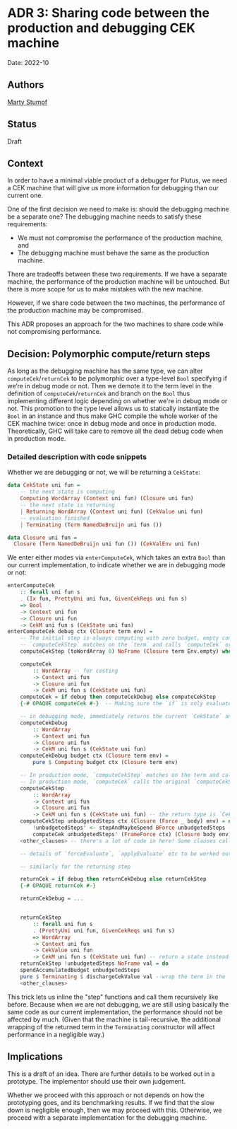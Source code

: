 # ADR 3: Sharing code between the production and debugging CEK machine

Date: 2022-10

## Authors

[Marty Stumpf](mailto:marty.stumpf@iohk.io)

## Status

Draft

## Context

In order to have a minimal viable product of a debugger for Plutus, we need a CEK machine that will give us more information for debugging than our current one.

One of the first decision we need to make is: should the debugging machine be a separate one?
The debugging machine needs to satisfy these requirements:

- We must not compromise the performance of the production machine, and
- The debugging machine must behave the same as the production machine.

There are tradeoffs between these two requirements.
If we have a separate machine, the performance of the production machine will be untouched.
But there is more scope for us to make mistakes with the new machine.

However, if we share code between the two machines, the performance of the production machine may be compromised.

This ADR proposes an approach for the two machines to share code while not compromising performance.

## Decision: Polymorphic compute/return steps

As long as the debugging machine has the same type, we can alter `computeCek`/`returnCek` to be polymorphic over a type-level `Bool` specifying if we’re in debug mode or not.
Then we demote it to the term level in the definition of `computeCek`/`returnCek` and branch on the `Bool` thus implementing different logic depending on whether we're in debug mode or not.
This promotion to the type level allows us to statically instantiate the `Bool` in an instance and thus make GHC compile the whole worker of the CEK machine twice: once in debug mode and once in production mode.
Theoretically, GHC will take care to remove all the dead debug code when in production mode.

### Detailed description with code snippets

Whether we are debugging or not, we will be returning a `CekState`:

```haskell
data CekState uni fun =
    -- the next state is computing
    Computing WordArray (Context uni fun) (Closure uni fun)
    -- the next state is returning
    | Returning WordArray (Context uni fun) (CekValue uni fun)
    -- evaluation finished
    | Terminating (Term NamedDeBruijn uni fun ())

data Closure uni fun =
  Closure (Term NamedDeBruijn uni fun ()) (CekValEnv uni fun)
```

We enter either modes via `enterComputeCek`, which takes an extra `Bool` than our current implementation, to indicate whether we are in debugging mode or not:

```haskell
enterComputeCek
    :: forall uni fun s
    . (Ix fun, PrettyUni uni fun, GivenCekReqs uni fun s)
    => Bool
    -> Context uni fun
    -> Closure uni fun
    -> CekM uni fun s (CekState uni fun)
enterComputeCek debug ctx (Closure term env) =
    -- The initial step is always computing with zero budget, empty context and environment.
    -- `computeCekStep` matches on the `term` and calls `computeCek` or `returnCek` depending on the clause.
    computeCekStep (toWordArray 0) NoFrame (Closure term Env.empty) where

    computeCek
        :: WordArray -- for costing
        -> Context uni fun
        -> Closure uni fun
        -> CekM uni fun s (CekState uni fun)
    computeCek = if debug then computeCekDebug else computeCekStep
    {-# OPAQUE computeCek #-}  -- Making sure the `if` is only evaluated once.

    -- in debugging mode, immediately returns the current `CekState` and halts execution. Debugging mode details to be worked out.
    computeCekDebug
        :: WordArray
        -> Context uni fun
        -> Closure uni fun
        -> CekM uni fun s (CekState uni fun)
    computeCekDebug budget ctx (Closure term env) =
        pure $ Computing budget ctx (Closure term env)

    -- In production mode, `computeCekStep` matches on the term and calls `computeCek` or `returnCek` on a subterm.
    -- In production mode, `computeCek` calls the original `computeCekStep`, i.e. in production mode `computeCekStep` calls itself through the thin `computeCek` wrapper thus achieving recursion and replicating the old behavior of the CEK machine.
    computeCekStep
        :: WordArray
        -> Context uni fun
        -> Closure uni fun
        -> CekM uni fun s (CekState uni fun) -- the return type is `CekState` instead of a term.
    computeCekStep unbudgetedSteps ctx (Closure (Force _ body) env) = do -- exactly like in current prod
        !unbudgetedSteps' <- stepAndMaybeSpend BForce unbudgetedSteps -- update costs
        computeCek unbudgetedSteps' (FrameForce ctx) (Closure body env) -- compute again with updated costs and ctx
    <other_clauses> -- there's a lot of code in here! Some clauses call `returnCek`, some `computeCek`, achieving recursive calling similar to our current implementation.

    -- details of `forceEvaluate`, `applyEvaluate` etc to be worked out.

    -- similarly for the returning step

    returnCek = if debug then returnCekDebug else returnCekStep
    {-# OPAQUE returnCek #-}

    returnCekDebug = ...


    returnCekStep
        :: forall uni fun s
        . (PrettyUni uni fun, GivenCekReqs uni fun s)
        => WordArray
        -> Context uni fun
        -> CekValue uni fun
        -> CekM uni fun s (CekState uni fun) -- return a state instead of a term
    returnCekStep !unbudgetedSteps NoFrame val = do
    spendAccumulatedBudget unbudgetedSteps
    pure $ Terminating $ dischargeCekValue val --wrap the term in the `Terminating` constructor when returning the term.
    <other_clauses>
```

This trick lets us inline the "step" functions and call them recursively like before.
Because when we are not debugging, we are still using basically the same code as our current implementation, the performance should not be affected by much.
(Given that the machine is tail-recursive, the additional wrapping of the returned term in the `Terminating` constructor will affect performance in a negligible way.)

## Implications

This is a draft of an idea.
There are further details to be worked out in a prototype.
The implementor should use their own judgement.

Whether we proceed with this approach or not depends on how the prototyping goes, and its benchmarking results.
If we find that the slow down is negligible enough, then we may proceed with this.
Otherwise, we proceed with a separate implementation for the debugging machine.
